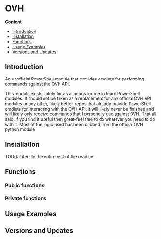 ﻿# OVH

**Content**

* [Introduction](#intro)
* [Installation](#install)
* [Functions](#functions)
* [Usage Examples](#usage)
* [Versions and Updates](#version)

## <a name=intro>Introduction</a>
An unofficial PowerShell module that provides cmdlets for performing commands against the OVH API.

This module exists solely for as a means for me to learn PowerShell modules. It should not be taken as a replacement for any official OVH API modules or any other, likely better, repos that already provide PowerShell cmdlets for interacting with the OVH API. It will likely never be finished and will likely only receive commands that I personally use against OVH. That all said, if you find it useful then great-feel free to do whatever you need to do with it. Most of the logic used has been cribbed from the official OVH python module 

## <a name=install>Installation</a>
TODO: Literally the entire rest of the readme.

## <a name="functions">Functions</a>

### Public functions


### Private functions


## <a name=usage>Usage Examples</a>


## <a name=version>Versions and Updates</a>
